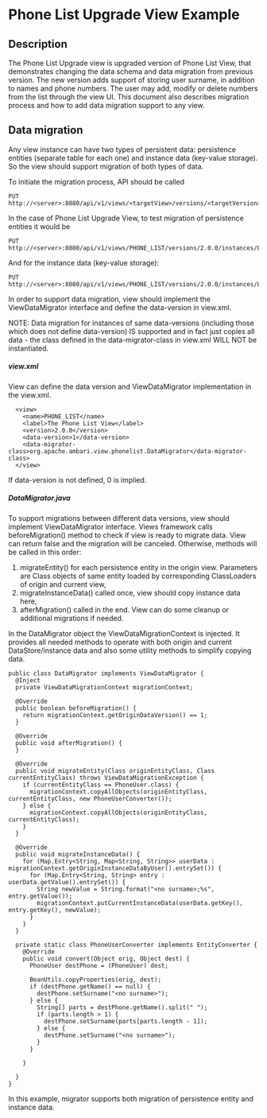 <!---
Licensed to the Apache Software Foundation (ASF) under one or more
contributor license agreements.  See the NOTICE file distributed with
this work for additional information regarding copyright ownership.
The ASF licenses this file to You under the Apache License, Version 2.0
(the "License"); you may not use this file except in compliance with
the License.  You may obtain a copy of the License at [http://www.apache.org/licenses/LICENSE-2.0](http://www.apache.org/licenses/LICENSE-2.0)

Unless required by applicable law or agreed to in writing, software
distributed under the License is distributed on an "AS IS" BASIS,
WITHOUT WARRANTIES OR CONDITIONS OF ANY KIND, either express or implied.
See the License for the specific language governing permissions and
limitations under the License.
-->

Phone List Upgrade View Example
========
Description
-----
The Phone List Upgrade view is upgraded version of Phone List View, that demonstrates changing the data schema
and data migration from previous version. The new version adds support of storing user surname, in addition to
names and phone numbers. The user may add, modify or delete numbers from the list through the view UI.
This document also describes migration process and how to add data migration support to any view.

Data migration
-----

Any view instance can have two types of persistent data: persistence entities (separate table for each one) and
instance data (key-value storage). So the view should support migration of both types of data.

To initiate the migration process, API should be called

    PUT http://<server>:8080/api/v1/views/<targetView>/versions/<targetVersion>/instances/<targetInstance>/migrate/<originVersion>/<originInstance>

In the case of Phone List Upgrade View, to test migration of persistence entities it would be

    PUT http://<server>:8080/api/v1/views/PHONE_LIST/versions/2.0.0/instances/LIST_2/migrate/1.0.0/LIST_2

And for the instance data (key-value storage):

    PUT http://<server>:8080/api/v1/views/PHONE_LIST/versions/2.0.0/instances/LIST_1/migrate/1.0.0/LIST_1

In order to support data migration, view should implement the ViewDataMigrator interface and define the data-version in view.xml.

NOTE: Data migration for instances of same data-versions (including those which does not define data-version) IS supported
and in fact just copies all data - the class defined in the data-migrator-class in view.xml WILL NOT be instantiated.

##### view.xml

View can define the data version and ViewDataMigrator implementation in the view.xml.

      <view>
        <name>PHONE_LIST</name>
        <label>The Phone List View</label>
        <version>2.0.0</version>
        <data-version>1</data-version>
        <data-migrator-class>org.apache.ambari.view.phonelist.DataMigrator</data-migrator-class>
      </view>

If data-version is not defined, 0 is implied.


##### DataMigrator.java

To support migrations between different data versions, view should implement ViewDataMigrator interface.
Views framework calls beforeMigration() method to check if view is ready to migrate data.
View can return false and the migration will be canceled. Otherwise, methods will be called in this order:

  1. migrateEntity() for each persistence entity in the origin view. Parameters are Class objects of same entity loaded by
  corresponding ClassLoaders of origin and current view,
  2. migrateInstanceData() called once, view should copy instance data here,
  3. afterMigration() called in the end. View can do some cleanup or additional migrations if needed.

In the DataMigrator object the ViewDataMigrationContext is injected. It provides all needed methods to operate with
both origin and current DataStore/instance data and also some utility methods to simplify copying data.

    public class DataMigrator implements ViewDataMigrator {
      @Inject
      private ViewDataMigrationContext migrationContext;

      @Override
      public boolean beforeMigration() {
        return migrationContext.getOriginDataVersion() == 1;
      }

      @Override
      public void afterMigration() {
      }

      @Override
      public void migrateEntity(Class originEntityClass, Class currentEntityClass) throws ViewDataMigrationException {
        if (currentEntityClass == PhoneUser.class) {
          migrationContext.copyAllObjects(originEntityClass, currentEntityClass, new PhoneUserConverter());
        } else {
          migrationContext.copyAllObjects(originEntityClass, currentEntityClass);
        }
      }

      @Override
      public void migrateInstanceData() {
        for (Map.Entry<String, Map<String, String>> userData : migrationContext.getOriginInstanceDataByUser().entrySet()) {
          for (Map.Entry<String, String> entry : userData.getValue().entrySet()) {
            String newValue = String.format("<no surname>;%s", entry.getValue());
            migrationContext.putCurrentInstanceData(userData.getKey(), entry.getKey(), newValue);
          }
        }
      }

      private static class PhoneUserConverter implements EntityConverter {
        @Override
        public void convert(Object orig, Object dest) {
          PhoneUser destPhone = (PhoneUser) dest;

          BeanUtils.copyProperties(orig, dest);
          if (destPhone.getName() == null) {
            destPhone.setSurname("<no surname>");
          } else {
            String[] parts = destPhone.getName().split(" ");
            if (parts.length > 1) {
              destPhone.setSurname(parts[parts.length - 1]);
            } else {
              destPhone.setSurname("<no surname>");
            }
          }

        }

      }
    }

In this example, migrator supports both migration of persistence entity and instance data.
